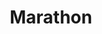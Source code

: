 ---
title: "Marathon"
url: /lexington/marathon-north-martin-luther-king-boulevard/
shop: Lebensmittel
---